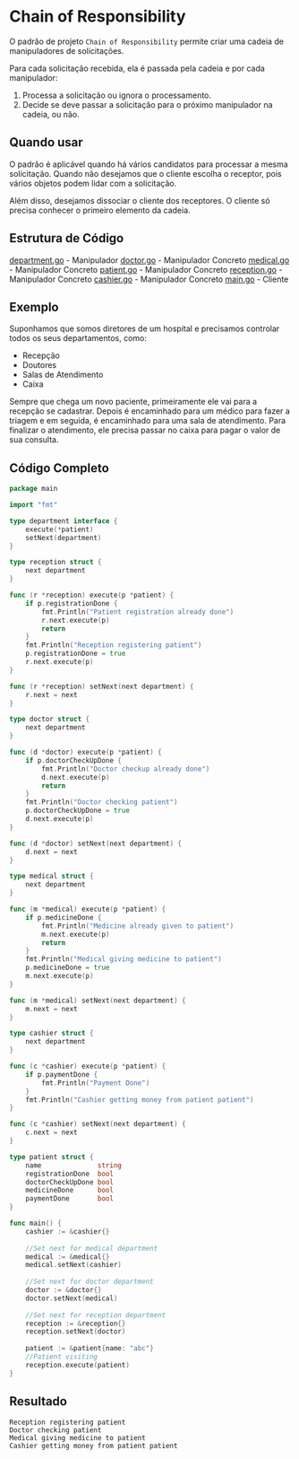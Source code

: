 # Chain of Responsibility

O padrão de projeto `Chain of Responsibility` permite criar uma cadeia de manipuladores de solicitações. 

Para cada solicitação recebida, ela é passada pela cadeia e por cada manipulador:

1. Processa a solicitação ou ignora o processamento.
2. Decide se deve passar a solicitação para o próximo manipulador na cadeia, ou não.

## Quando usar

O padrão é aplicável quando há vários candidatos para processar a mesma solicitação.
Quando não desejamos que o cliente escolha o receptor, pois vários objetos podem lidar com a solicitação.

Além disso, desejamos dissociar o cliente dos receptores. O cliente só precisa conhecer o primeiro elemento da cadeia.

## Estrutura de Código

[department.go](main/department.go) - Manipulador
[doctor.go](main/doctor.go) - Manipulador Concreto
[medical.go](main/medical.go) - Manipulador Concreto
[patient.go](main/patient.go) - Manipulador Concreto
[reception.go](main/reception.go) - Manipulador Concreto
[cashier.go](main/cashier.go) - Manipulador Concreto
[main.go](main/main.go) - Cliente

## Exemplo

Suponhamos que somos diretores de um hospital e precisamos controlar todos os seus departamentos, como:

- Recepção
- Doutores
- Salas de Atendimento
- Caixa

Sempre que chega um novo paciente, primeiramente ele vai para a recepção se cadastrar.
Depois é encaminhado para um médico para fazer a triagem e em seguida, é encaminhado para uma sala de atendimento.
Para finalizar o atendimento, ele precisa passar no caixa para pagar o valor de sua consulta.

## Código Completo

```go
package main

import "fmt"

type department interface {
    execute(*patient)
    setNext(department)
}

type reception struct {
    next department
}

func (r *reception) execute(p *patient) {
    if p.registrationDone {
        fmt.Println("Patient registration already done")
        r.next.execute(p)
        return
    }
    fmt.Println("Reception registering patient")
    p.registrationDone = true
    r.next.execute(p)
}

func (r *reception) setNext(next department) {
    r.next = next
}

type doctor struct {
    next department
}

func (d *doctor) execute(p *patient) {
    if p.doctorCheckUpDone {
        fmt.Println("Doctor checkup already done")
        d.next.execute(p)
        return
    }
    fmt.Println("Doctor checking patient")
    p.doctorCheckUpDone = true
    d.next.execute(p)
}

func (d *doctor) setNext(next department) {
    d.next = next
}

type medical struct {
    next department
}

func (m *medical) execute(p *patient) {
    if p.medicineDone {
        fmt.Println("Medicine already given to patient")
        m.next.execute(p)
        return
    }
    fmt.Println("Medical giving medicine to patient")
    p.medicineDone = true
    m.next.execute(p)
}

func (m *medical) setNext(next department) {
    m.next = next
}

type cashier struct {
    next department
}

func (c *cashier) execute(p *patient) {
    if p.paymentDone {
        fmt.Println("Payment Done")
    }
    fmt.Println("Cashier getting money from patient patient")
}

func (c *cashier) setNext(next department) {
    c.next = next
}

type patient struct {
    name              string
    registrationDone  bool
    doctorCheckUpDone bool
    medicineDone      bool
    paymentDone       bool
}

func main() {
    cashier := &cashier{}
   
    //Set next for medical department
    medical := &medical{}
    medical.setNext(cashier)
   
    //Set next for doctor department
    doctor := &doctor{}
    doctor.setNext(medical)
   
    //Set next for reception department
    reception := &reception{}
    reception.setNext(doctor)
   
    patient := &patient{name: "abc"}
    //Patient visiting
    reception.execute(patient)
}
```

## Resultado

```text
Reception registering patient
Doctor checking patient
Medical giving medicine to patient
Cashier getting money from patient patient
```
